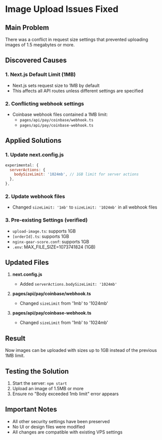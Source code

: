 # Image Upload Issues Fixed

## Main Problem
There was a conflict in request size settings that prevented uploading images of 1.5 megabytes or more.

## Discovered Causes

### 1. Next.js Default Limit (1MB)
- Next.js sets request size to 1MB by default
- This affects all API routes unless different settings are specified

### 2. Conflicting webhook settings
- Coinbase webhook files contained a 1MB limit:
   - `pages/api/pay/coinbase/webhook.ts`
   - `pages/api/pay/coinbase-webhook.ts`

## Applied Solutions

### 1. Update next.config.js
```javascript
experimental: {
  serverActions: {
    bodySizeLimit: '1024mb', // 1GB limit for server actions
  },
},
```

### 2. Update webhook files
- Changed `sizeLimit: '1mb'` to `sizeLimit: '1024mb'` in all webhook files

### 3. Pre-existing Settings (verified)
- `upload-image.ts`: supports 1GB
- `[orderId].ts`: supports 1GB  
- `nginx-gear-score.conf`: supports 1GB
- `.env`: MAX_FILE_SIZE=1073741824 (1GB)

## Updated Files

1. **next.config.js**
   - Added `serverActions.bodySizeLimit: '1024mb'`

2. **pages/api/pay/coinbase/webhook.ts**
   - Changed `sizeLimit` from '1mb' to '1024mb'

3. **pages/api/pay/coinbase-webhook.ts**
   - Changed `sizeLimit` from '1mb' to '1024mb'

## Result
Now images can be uploaded with sizes up to 1GB instead of the previous 1MB limit.

## Testing the Solution
1. Start the server: `npm start`
2. Upload an image of 1.5MB or more
3. Ensure no "Body exceeded 1mb limit" error appears

## Important Notes
- All other security settings have been preserved
- No UI or design files were modified
- All changes are compatible with existing VPS settings